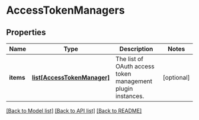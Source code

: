 # AccessTokenManagers

## Properties
Name | Type | Description | Notes
------------ | ------------- | ------------- | -------------
**items** | [**list[AccessTokenManager]**](AccessTokenManager.md) | The list of OAuth access token management plugin instances. | [optional] 

[[Back to Model list]](../README.md#documentation-for-models) [[Back to API list]](../README.md#documentation-for-api-endpoints) [[Back to README]](../README.md)


